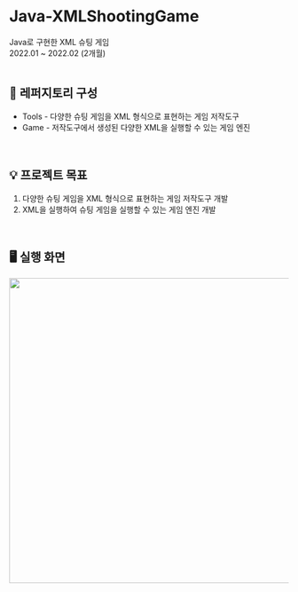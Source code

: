# Java-XMLShootingGame
Java로 구현한 XML 슈팅 게임<br/>
2022.01 ~ 2022.02 (2개월)<br/>
<br/>
## 📁 레퍼지토리 구성
* Tools - 다양한 슈팅 게임을 XML 형식으로 표현하는 게임 저작도구<br/>
* Game - 저작도구에서 생성된 다양한 XML을 실행할 수 있는 게임 엔진<br/>
<br/>

## 💡 프로젝트 목표
1. 다양한 슈팅 게임을 XML 형식으로 표현하는 게임 저작도구 개발<br/>
2. XML을 실행하여 슈팅 게임을 실행할 수 있는 게임 엔진 개발<br/>
<br/>

## 🖥️ 실행 화면
<p align="center">
  <img src="https://github.com/user-attachments/assets/f08f3331-c623-4595-ae7b-1d0113e113cb" width="550"/><br/>
</p>
